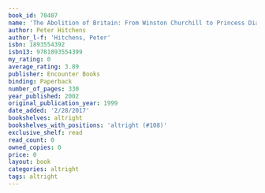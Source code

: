 ```yaml
---
book_id: 70407
name: 'The Abolition of Britain: From Winston Churchill to Princess Diana'
author: Peter Hitchens
author_l-f: 'Hitchens, Peter'
isbn: 1893554392
isbn13: 9781893554399
my_rating: 0
average_rating: 3.89
publisher: Encounter Books
binding: Paperback
number_of_pages: 330
year_published: 2002
original_publication_year: 1999
date_added: '2/28/2017'
bookshelves: altright
bookshelves_with_positions: 'altright (#108)'
exclusive_shelf: read
read_count: 0
owned_copies: 0
price: 0
layout: book
categories: altright
tags: altright
---
```

